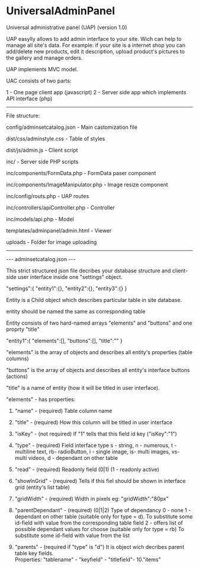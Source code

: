 # UniversalAdminPanel
Universal administrative panel (UAP)  (version 1.0)

UAP easylly allows to add admin interface to your site. Wich can help to manage all site's data. 
For example: if your site is a internet shop you can add/delete new products, edit it description, upload product's pictures to the gallery and manage orders.

UAP implements MVC model.

UAC consists of two parts:

1 - One page client app (javascript)
2 - Server side app which implements API interface (php)

-----------------------------------------------------------------

File structure:


config/adminsetcatalog.json         - Main castomization file

dist/css/adminstyle.css             - Table of styles

dist/js/admin.js                    - Client script


inc/                                - Server side PHP scripts

inc/components/FormData.php         - FormData paser component 

inc/components/ImageManipulator.php - Image resize component

inc/config/routs.php                - UAP routes

inc/controllers/apiController.php   - Controller

inc/models/api.php                  - Model


templates/adminpanel/admin.html     - Viewer



uploads                             - Folder for image uploading

-----------------------------------------------------------------

--- adminsetcatalog.json ---



This strict structured json file decribes your dstabase structure and client-side user interface inside one "settings" object.

"settings":{
        "entity1":{},
        "entity2":{},
        "entity3":{}
        }

Entity  is a Child object which describes particular table in site database.

entity should be named the same as corresponding table 

Entity consists of two hard-named arrays "elements"  and "buttons"  and one proprty "title"


"entity1":{
    "elements":[],
    "buttons":[],
    "title":""
    }


"elements" is the array of objects and describes all entity's properties (table columns)

"buttons" is the array of objects and describes all entity's interface buttons (actions)

"title" is a name of entity (how it will be titled in user interface).


"elements" - has properties:

1. "name"       - (required) Table column name

2. "title"      - (required) How this column will be titled in user interface

3. "isKey"      - (not required) If "1"  tells that this field id key  ("isKey":"1")

4. "type"       - (required) Field interface type 
                    s - string, 
                    n - numerous, 
                    t - multiline text, 
                    rb- radioButton, 
                    i - single image,
                    is- multi images,
                    vs- multi videos,
                    d - dependant on other table

5. "read"       - (required) Readonly field (0|1) (1 - readonly active)

6. "showInGrid" - (required) Tells if this fiel should be shown in interface grid (entity's list table)

7. "gridWidth"  - (required) Width in pixels  eg: "gridWidth":"80px"   

8. "parentDependant" - (required) (0|1|2)  Type of dependancy 
                    0 - none
                    1 - dependant on other table  (suitable only for type = d). 
                        To substitute some id-field with value from the corresponding table field
                    2 - offers list of possible dependant values for choose (suitable only for type = rb)
                        To substitute some id-field with value from the list
                    
9. "parents"    - (required if "type" is "d") It is object wich decribes parent table key fields.  
                    Properties: "tablename" - 
                                "keyfield"  - 
                                "titlefield"- 
10."items"
